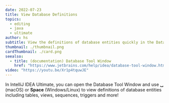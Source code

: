 ```yaml
---
date: 2022-07-23
title: View Database Definitions
topics:
  - editing
  - java
  - ultimate
author: hs
subtitle: View the definitions of database entities quickly in the Database Tool Window
thumbnail: ./thumbnail.png
cardThumbnail: ./card.png
seealso:
  - title: (documentation) Database Tool Window
    href: "https://www.jetbrains.com/help/idea/database-tool-window.html"
video: "https://youtu.be/Xr1p4tquwJE"
---
```


In IntelliJ IDEA Ultimate, you can open the Database Tool Window and use **␣** (macOS) or **Space** (Windows/Linux) to view definitions of database entities including tables, views, sequences, triggers and more!
